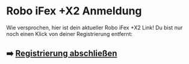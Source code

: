 # Robo iFex +X2 Anmeldung

Wie versprochen, hier ist dein aktueller  Robo iFex +X2  Link!
Du bist nur noch einen Klick von deiner Registrierung entfernt:

## ➡️ [Registrierung abschließen](#REF!)